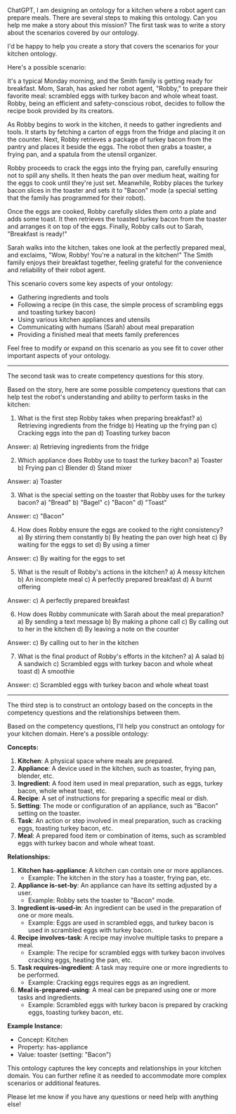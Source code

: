ChatGPT, I am designing an ontology for a kitchen where a robot agent can prepare meals. There are several steps to making this ontology. Can you help me make a story about this mission? The first task was to write a story about the scenarios covered by our ontology.



I'd be happy to help you create a story that covers the scenarios for your kitchen ontology.

Here's a possible scenario:

It's a typical Monday morning, and the Smith family is getting ready for breakfast. Mom, Sarah, has asked her robot agent, "Robby," to prepare their favorite meal: scrambled eggs with turkey bacon and whole wheat toast. Robby, being an efficient and safety-conscious robot, decides to follow the recipe book provided by its creators.

As Robby begins to work in the kitchen, it needs to gather ingredients and tools. It starts by fetching a carton of eggs from the fridge and placing it on the counter. Next, Robby retrieves a package of turkey bacon from the pantry and places it beside the eggs. The robot then grabs a toaster, a frying pan, and a spatula from the utensil organizer.

Robby proceeds to crack the eggs into the frying pan, carefully ensuring not to spill any shells. It then heats the pan over medium heat, waiting for the eggs to cook until they're just set. Meanwhile, Robby places the turkey bacon slices in the toaster and sets it to "Bacon" mode (a special setting that the family has programmed for their robot).

Once the eggs are cooked, Robby carefully slides them onto a plate and adds some toast. It then retrieves the toasted turkey bacon from the toaster and arranges it on top of the eggs. Finally, Robby calls out to Sarah, "Breakfast is ready!"

Sarah walks into the kitchen, takes one look at the perfectly prepared meal, and exclaims, "Wow, Robby! You're a natural in the kitchen!" The Smith family enjoys their breakfast together, feeling grateful for the convenience and reliability of their robot agent.

This scenario covers some key aspects of your ontology:

* Gathering ingredients and tools
* Following a recipe (in this case, the simple process of scrambling eggs and toasting turkey bacon)
* Using various kitchen appliances and utensils
* Communicating with humans (Sarah) about meal preparation
* Providing a finished meal that meets family preferences

Feel free to modify or expand on this scenario as you see fit to cover other important aspects of your ontology.

---



The second task was to create competency questions for this story.





Based on the story, here are some possible competency questions that can help test the robot's understanding and ability to perform tasks in the kitchen:

1. What is the first step Robby takes when preparing breakfast?
a) Retrieving ingredients from the fridge
b) Heating up the frying pan
c) Cracking eggs into the pan
d) Toasting turkey bacon

Answer: a) Retrieving ingredients from the fridge

2. Which appliance does Robby use to toast the turkey bacon?
a) Toaster
b) Frying pan
c) Blender
d) Stand mixer

Answer: a) Toaster

3. What is the special setting on the toaster that Robby uses for the turkey bacon?
a) "Bread"
b) "Bagel"
c) "Bacon"
d) "Toast"

Answer: c) "Bacon"

4. How does Robby ensure the eggs are cooked to the right consistency?
a) By stirring them constantly
b) By heating the pan over high heat
c) By waiting for the eggs to set
d) By using a timer

Answer: c) By waiting for the eggs to set

5. What is the result of Robby's actions in the kitchen?
a) A messy kitchen
b) An incomplete meal
c) A perfectly prepared breakfast
d) A burnt offering

Answer: c) A perfectly prepared breakfast

6. How does Robby communicate with Sarah about the meal preparation?
a) By sending a text message
b) By making a phone call
c) By calling out to her in the kitchen
d) By leaving a note on the counter

Answer: c) By calling out to her in the kitchen

7. What is the final product of Robby's efforts in the kitchen?
a) A salad
b) A sandwich
c) Scrambled eggs with turkey bacon and whole wheat toast
d) A smoothie

Answer: c) Scrambled eggs with turkey bacon and whole wheat toast



---



The third step is to construct an ontology based on the concepts in the competency questions and the relationships between them.



Based on the competency questions, I'll help you construct an ontology for your kitchen domain. Here's a possible ontology:

**Concepts:**

1. **Kitchen**: A physical space where meals are prepared.
2. **Appliance**: A device used in the kitchen, such as toaster, frying pan, blender, etc.
3. **Ingredient**: A food item used in meal preparation, such as eggs, turkey bacon, whole wheat toast, etc.
4. **Recipe**: A set of instructions for preparing a specific meal or dish.
5. **Setting**: The mode or configuration of an appliance, such as "Bacon" setting on the toaster.
6. **Task**: An action or step involved in meal preparation, such as cracking eggs, toasting turkey bacon, etc.
7. **Meal**: A prepared food item or combination of items, such as scrambled eggs with turkey bacon and whole wheat toast.

**Relationships:**

1. **Kitchen has-appliance**: A kitchen can contain one or more appliances.
	* Example: The kitchen in the story has a toaster, frying pan, etc.
2. **Appliance is-set-by**: An appliance can have its setting adjusted by a user.
	* Example: Robby sets the toaster to "Bacon" mode.
3. **Ingredient is-used-in**: An ingredient can be used in the preparation of one or more meals.
	* Example: Eggs are used in scrambled eggs, and turkey bacon is used in scrambled eggs with turkey bacon.
4. **Recipe involves-task**: A recipe may involve multiple tasks to prepare a meal.
	* Example: The recipe for scrambled eggs with turkey bacon involves cracking eggs, heating the pan, etc.
5. **Task requires-ingredient**: A task may require one or more ingredients to be performed.
	* Example: Cracking eggs requires eggs as an ingredient.
6. **Meal is-prepared-using**: A meal can be prepared using one or more tasks and ingredients.
	* Example: Scrambled eggs with turkey bacon is prepared by cracking eggs, toasting turkey bacon, etc.

**Example Instance:**

* Concept: Kitchen
* Property: has-appliance
* Value: toaster (setting: "Bacon")

This ontology captures the key concepts and relationships in your kitchen domain. You can further refine it as needed to accommodate more complex scenarios or additional features.

Please let me know if you have any questions or need help with anything else!